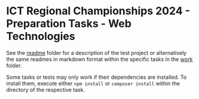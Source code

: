 # ICT Regional Championships 2024 - Preparation Tasks - Web Technologies

See the [readme](readme/) folder for a description of the test project
or alternatively the same readmes in markdown format within the specific tasks in the [work](work/) folder.

Some tasks or tests may only work if their dependencies are installed.
To install them, execute either `npm install` or `composer install` within the directory of the respective task.


